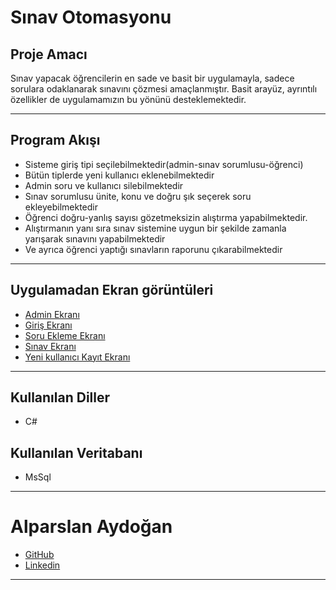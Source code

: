 # Sınav Otomasyonu

## Proje Amacı
Sınav yapacak öğrencilerin en sade ve basit bir uygulamayla, sadece sorulara odaklanarak sınavını çözmesi amaçlanmıştır. Basit arayüz, ayrıntılı özellikler de uygulamamızın bu yönünü desteklemektedir.
*** 

## Program Akışı
* Sisteme giriş tipi seçilebilmektedir(admin-sınav sorumlusu-öğrenci)
* Bütün tiplerde yeni kullanıcı eklenebilmektedir
* Admin soru ve kullanıcı silebilmektedir
* Sınav sorumlusu ünite, konu ve doğru şık seçerek soru ekleyebilmektedir
* Öğrenci doğru-yanlış sayısı gözetmeksizin alıştırma yapabilmektedir.
* Alıştırmanın yanı sıra sınav sistemine uygun bir şekilde zamanla yarışarak sınavını yapabilmektedir
* Ve ayrıca öğrenci yaptığı sınavların raporunu çıkarabilmektedir
***

## Uygulamadan Ekran görüntüleri
* [Admin Ekranı](https://raw.githubusercontent.com/Alparslan524/SinavOtomasyonu/main/UygulamaResimleri/AdminEkranı.png)
* [Giriş Ekranı](https://raw.githubusercontent.com/Alparslan524/SinavOtomasyonu/main/UygulamaResimleri/GirişEkranı.png)
* [Soru Ekleme Ekranı](https://raw.githubusercontent.com/Alparslan524/SinavOtomasyonu/main/UygulamaResimleri/SoruEkleme.png)
* [Sınav Ekranı](https://raw.githubusercontent.com/Alparslan524/SinavOtomasyonu/main/UygulamaResimleri/Sinav.png)
* [Yeni kullanıcı Kayıt Ekranı](https://raw.githubusercontent.com/Alparslan524/SinavOtomasyonu/main/UygulamaResimleri/YeniKayıt.png)
***
## Kullanılan Diller
* C#
## Kullanılan Veritabanı
* MsSql
***

# Alparslan Aydoğan
- [GitHub](https://github.com/Alparslan524?tab=repositories)
- [Linkedin](https://www.linkedin.com/in/alparslan-aydoğan-6038771bb/)
***
